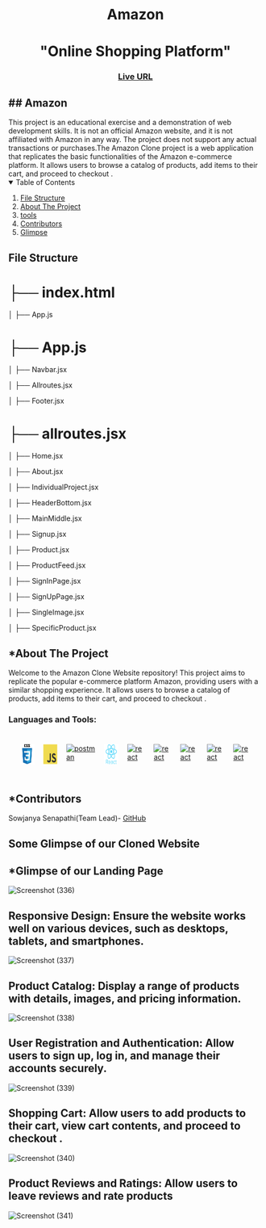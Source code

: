 <!-- PROJECT LOGO -->
<br />
<h1 align="center" >
   Amazon
</h1>

<h1 align="center">"Online Shopping Platform"  </h1>
<h3 align="center">
	<a href="https://amazon-eta-sandy.vercel.app/" target="_blank">Live URL</a>
</h3>
<h2>## Amazon</h2>
This project is an educational exercise and a demonstration of web development skills. It is not an official Amazon website, and it is not affiliated with Amazon in any way. The project does not support any actual transactions or purchases.The Amazon Clone project is a web application that replicates the basic functionalities of the Amazon e-commerce platform. It allows users to browse a catalog of products, add items to their cart, and proceed to checkout .
  
<!-- TABLE OF CONTENTS -->
<details open="open">
  <summary>Table of Contents</summary>
  <ol>
	  <li><a href="#contributors">File Structure</a></li>
    <li>
      <a href="#about-the-project">About The Project</a>
    </li>
    <li><a href="#">tools</a></li>
	  <li><a href="#">Contributors</a></li>
	  <li><a href="#">Glimpse</a></li>
  </ol>
</details>

## File Structure


├── index.html
===

│   ├── App.js



├── App.js
===

│   ├── Navbar.jsx

│   ├── Allroutes.jsx

│   ├── Footer.jsx


├── allroutes.jsx
===

│   ├── Home.jsx

│   ├── About.jsx

│   ├── IndividualProject.jsx

│   ├── HeaderBottom.jsx

│   ├── MainMiddle.jsx

│   ├── Signup.jsx

│   ├── Product.jsx

│   ├── ProductFeed.jsx

│   ├── SignInPage.jsx

│   ├── SignUpPage.jsx

│   ├── SingleImage.jsx

│   ├── SpecificProduct.jsx



<!-- ABOUT THE PROJECT -->

## *About The Project
Welcome to the Amazon Clone Website repository! This project aims to replicate the popular e-commerce platform Amazon, providing users with a similar shopping experience. It allows users to browse a catalog of products, add items to their cart, and proceed to checkout .

<h3 align="left">Languages and Tools:</h3>
<p align="left" style=' width:"90%"; margin: auto; padding: 23px; display: flex; gap: 18px;'> <a href="https://www.w3schools.com/css/" target="_blank" rel="noreferrer"> <img src="https://raw.githubusercontent.com/devicons/devicon/master/icons/css3/css3-original-wordmark.svg" alt="css3" width="40" height="40"/> </a>  <a href="https://developer.mozilla.org/en-US/docs/Web/JavaScript" target="_blank" rel="noreferrer"> <img src="https://raw.githubusercontent.com/devicons/devicon/master/icons/javascript/javascript-original.svg" alt="javascript" width="40" height="40"/> </a>  <a href="https://postman.com" target="_blank" rel="noreferrer"> <img src="https://www.vectorlogo.zone/logos/getpostman/getpostman-icon.svg" alt="postman" width="40" height="40"/> </a> <a href="https://reactjs.org/" target="_blank" rel="noreferrer"> <img src="https://raw.githubusercontent.com/devicons/devicon/master/icons/react/react-original-wordmark.svg" alt="react" width="40" height="40"/> </a> <a href="https://chakra-ui.com/" target="_blank" rel="noreferrer"> <img src="https://image.pngaaa.com/704/7959704-middle.png" alt="react" width="50" height="40"/> </a> <a href="https://openbase.com/js/slick-slider/documentation" target="_blank" rel="noreferrer"> <img src="https://gymove.dexignzone.com/react/welcome/images/icons/44.png" alt="react" width="50" height="40"/> </a>  <a href="https://app.cyclic.sh/#/" target="_blank" rel="noreferrer"> <img src="https://th.bing.com/th/id/OIP.NCU8PydXbTaszgAQ2xGNHwAAAA?w=279&h=175&c=7&r=0&o=5&dpr=1.3&pid=1.7" alt="react" width="50" height="40"/> </a><a href="https://vercel.com/" target="_blank" rel="noreferrer"> <img src="https://th.bing.com/th/id/OIP.ypz_d6GL7n2nXfQnbw_ARAHaFj?w=195&h=180&c=7&r=0&o=5&dpr=1.3&pid=1.7" alt="react" width="50" height="40"/> </a>
<a href="https://redux.js.org/" target="_blank" rel="noreferrer"> <img src="https://th.bing.com/th/id/OIP.WcRnU2ERqYHZBKBQ0zXCvgHaGs?w=188&h=180&c=7&r=0&o=5&dpr=1.3&pid=1.7" alt="react" width="50" height="40"/> </a></p>


## *Contributors

Sowjanya Senapathi(Team Lead)- [GitHub](https://github.com/senapathisowjanya)





## Some Glimpse of our Cloned Website
## *Glimpse of our Landing Page


![Screenshot (336)](https://github.com/senapathisowjanya/unused-thing-2855/assets/119430125/787c61d0-263b-4928-b70a-bab1d5cd34e2)
## Responsive Design: Ensure the website works well on various devices, such as desktops, tablets, and smartphones.
![Screenshot (337)](https://github.com/senapathisowjanya/unused-thing-2855/assets/119430125/65bf5d0a-12f9-4042-b758-792af38c4cfc)
## Product Catalog: Display a range of products with details, images, and pricing information.
![Screenshot (338)](https://github.com/senapathisowjanya/unused-thing-2855/assets/119430125/764b5249-afad-421c-a469-15e6cd872dc1)
## User Registration and Authentication: Allow users to sign up, log in, and manage their accounts securely. 
![Screenshot (339)](https://github.com/senapathisowjanya/unused-thing-2855/assets/119430125/1318263f-384a-4c33-b94b-5e33eded2162)

## Shopping Cart: Allow users to add products to their cart, view cart contents, and proceed to checkout .
![Screenshot (340)](https://github.com/senapathisowjanya/unused-thing-2855/assets/119430125/fbbcf664-7eb1-4800-9801-58f96b372404)
## Product Reviews and Ratings: Allow users to leave reviews and rate products
![Screenshot (341)](https://github.com/senapathisowjanya/unused-thing-2855/assets/119430125/1894cb53-6361-4009-a655-8bdcf5f1b9b8)
